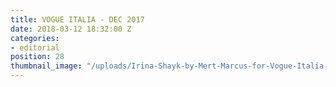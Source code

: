 ```yaml
---
title: VOGUE ITALIA - DEC 2017
date: 2018-03-12 18:32:00 Z
categories:
- editorial
position: 28
thumbnail_image: "/uploads/Irina-Shayk-by-Mert-Marcus-for-Vogue-Italia-December-2017-Cover-760x942.jpg"
---
```


